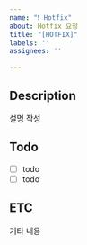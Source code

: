 ```yaml
---
name: "❗️ Hotfix"
about: Hotfix 요청
title: "[HOTFIX]"
labels: ''
assignees: ''

---
```


Description
---
설명 작성

Todo
---
- [ ] todo
- [ ] todo

ETC
---
기타 내용
